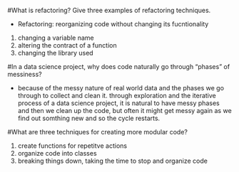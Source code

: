 #What is refactoring? Give three examples of refactoring techniques.
- Refactoring: reorganizing code without changing its fucntionality
1. changing a variable name
2. altering the contract of a function
3. changing the library used

#In a data science project, why does code naturally go through “phases” of messiness?
- because of the messy nature of real world data and the phases we go through to collect and clean it. through exploration and the iterative process of a data science project, it is natural to have messy phases and then we clean up the code, but often it might get messy again as we find out somthing new and so the cycle restarts.

#What are three techniques for creating more modular code?
1. create functions for repetitve actions
2. organize code into classes
3. breaking things down, taking the time to stop and organize code
